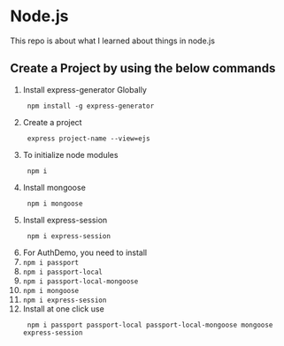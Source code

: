 # Node.js
This repo is about what I learned about things in node.js
## Create a Project by using the below commands
1. Install express-generator Globally
   ```
    npm install -g express-generator
   ```
2. Create a project
   ```
    express project-name --view=ejs
   ```
3. To initialize node modules
   ```
    npm i 
   ```
4. Install mongoose
   ```
    npm i mongoose
   ```
5. Install express-session
   ```
    npm i express-session
   ```
6. For AuthDemo, you need to install
  1. ``` npm i passport ```
  2. ``` npm i passport-local ```
  3. ``` npm i passport-local-mongoose ```
  4. ``` npm i mongoose ```
  5. ``` npm i express-session ```
  6. Install at one click use 
      ```
       npm i passport passport-local passport-local-mongoose mongoose express-session
      ```
